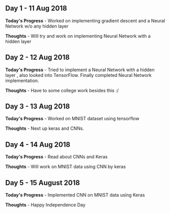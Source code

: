 ## Day 1 - 11 Aug 2018

**Today's Progress** - Worked on implementing gradient descent and a Neural Network w/o any hidden layer

**Thoughts** - Will try and work on implementing Neural Network with a hidden layer


## Day 2 - 12 Aug 2018

**Today's Progress** - Tried to implement a Neural Network with a hidden layer , also looked into TensorFlow. Finally completed Neural Network implementation.

**Thoughts** - Have to some college work besides this :/

## Day 3 - 13 Aug 2018

**Today's Progress** - Worked on MNIST dataset using tensorflow

**Thoughts** - Next up keras and CNNs.

## Day 4 - 14 Aug 2018

**Today's Progress** - Read about CNNs and Keras

**Thoughts** - Will work on MNIST data using CNN by keras

## Day 5 - 15 August 2018

**Today's Progress** - Implemented CNN on MNIST data using Keras

**Thoughts** - Happy Independence Day 